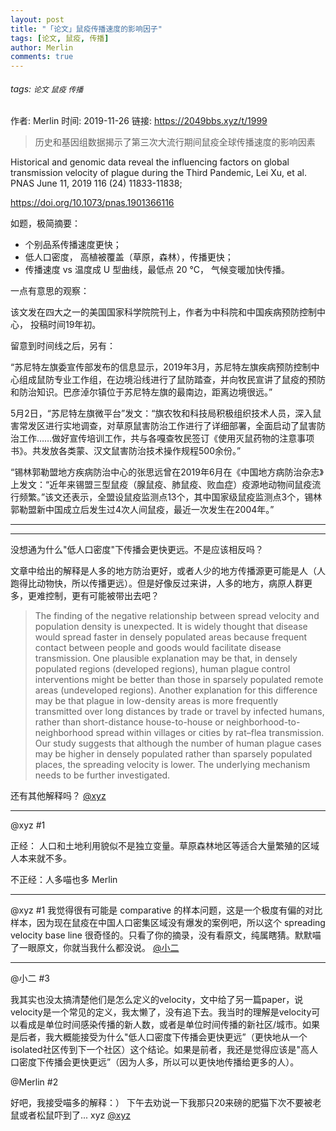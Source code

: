 ```yaml
---
layout: post
title: "「论文」鼠疫传播速度的影响因子"
tags: [论文, 鼠疫, 传播]
author: Merlin
comments: true
---
```


###### tags: `论文` `鼠疫` `传播`

作者: Merlin 
时间: 2019-11-26
链接: https://2049bbs.xyz/t/1999

>历史和基因组数据揭示了第三次大流行期间鼠疫全球传播速度的影响因素

Historical and genomic data reveal the influencing factors on global transmission velocity of plague during the Third Pandemic, Lei Xu, et al. PNAS June 11, 2019 116 (24) 11833-11838;

https://doi.org/10.1073/pnas.1901366116

如题，极简摘要：

- 个别品系传播速度更快；
- 低人口密度， 高植被覆盖（草原，森林），传播更快；
- 传播速度 vs 温度成 U 型曲线，最低点 20 °C， 气候变暖加快传播。

一点有意思的观察：

该文发在四大之一的美国国家科学院院刊上，作者为中科院和中国疾病预防控制中心， 投稿时间19年初。

留意到时间线之后，另有：

“苏尼特左旗委宣传部发布的信息显示，2019年3月，苏尼特左旗疾病预防控制中心组成鼠防专业工作组，在边境沿线进行了鼠防踏查，并向牧民宣讲了鼠疫的预防和防治知识。巴彦淖尔镇位于苏尼特左旗的最南边，距离边境很远。”

5月2日，“苏尼特左旗微平台”发文：“旗农牧和科技局积极组织技术人员，深入鼠害常发区进行实地调查，对草原鼠害防治工作进行了详细部署，全面启动了鼠害防治工作……做好宣传培训工作，共与各嘎查牧民签订《使用灭鼠药物的注意事项书》。共发放各类蒙、汉文鼠害防治技术操作规程500余份。”

“锡林郭勒盟地方疾病防治中心的张思远曾在2019年6月在《中国地方病防治杂志》上发文：“近年来锡盟三型鼠疫（腺鼠疫、肺鼠疫、败血症）疫源地动物间鼠疫流行频繁。”该文还表示，全盟设鼠疫监测点13个，其中国家级鼠疫监测点3个，锡林郭勒盟新中国成立后发生过4次人间鼠疫，最近一次发生在2004年。”

---
---

没想通为什么"低人口密度"下传播会更快更远。不是应该相反吗？

文章中给出的解释是人多的地方防治更好，或者人少的地方传播源更可能是人（人跑得比动物快，所以传播更远）。但是好像反过来讲，人多的地方，病原人群更多，更难控制，更有可能被带出去吧？

>The finding of the negative relationship between spread velocity and population density is unexpected. It is widely thought that disease would spread faster in densely populated areas because frequent contact between people and goods would facilitate disease transmission. One plausible explanation may be that, in densely populated regions (developed regions), human plague control interventions might be better than those in sparsely populated remote areas (undeveloped regions). Another explanation for this difference may be that plague in low-density areas is more frequently transmitted over long distances by trade or travel by infected humans, rather than short-distance house-to-house or neighborhood-to-neighborhood spread within villages or cities by rat–flea transmission. Our study suggests that although the number of human plague cases may be higher in densely populated rather than sparsely populated places, the spreading velocity is lower. The underlying mechanism needs to be further investigated.

还有其他解释吗？
[@xyz](https://2049bbs.xyz/member/2280)

---

@xyz #1

正经： 人口和土地利用貌似不是独立变量。草原森林地区等适合大量繁殖的区域人本来就不多。

不正经：人多喵也多
Merlin 


---
@xyz #1 我觉得很有可能是 comparative 的样本问题，这是一个极度有偏的对比样本，因为现在鼠疫在中国人口密集区域没有爆发的案例吧，所以这个 spreading velocity base line 很奇怪的。只看了你的摘录，没有看原文，纯属瞎猜。默默喵了一眼原文，你就当我什么都没说。
[@小二](https://2049bbs.xyz/member/1)

---
@小二 #3

我其实也没太搞清楚他们是怎么定义的velocity，文中给了另一篇paper，说velocity是一个常见的定义，我太懒了，没有追下去。我当时的理解是velocity可以看成是单位时间感染传播的新人数，或者是单位时间传播的新社区/城市。如果是后者，我大概能接受为什么"低人口密度下传播会更快更远”（更快地从一个isolated社区传到下一个社区）这个结论。如果是前者，我还是觉得应该是"高人口密度下传播会更快更远”（因为人多，所以可以更快地传播给更多的人）。

@Merlin #2

好吧，我接受喵多的解释：） 下午去劝说一下我那只20来磅的肥猫下次不要被老鼠或者松鼠吓到了...
xyz [@xyz](https://2049bbs.xyz/member/2280)
